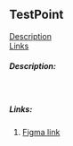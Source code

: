 TestPoint
----------
[Description](#description)  
[Links](#links)  
<a name="description"><h5>Description:</h5></a>  
<a name="links"><h5>Links:</h5></a>  
1. [Figma link](https://www.figma.com/file/BKqGIChFJOgXrP7DStpckH/TESTPOINT?node-id=8%3A1029)
